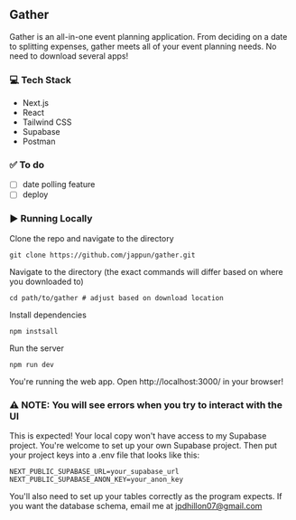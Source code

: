 ## Gather
Gather is an all-in-one event planning application. From deciding on a date to splitting expenses, gather meets all of your event planning needs. No need to download several apps! 

### 💻 Tech Stack
- Next.js
- React
- Tailwind CSS
- Supabase
- Postman

### ✅ To do
- [ ] date polling feature
- [ ] deploy

### ▶️ Running Locally
Clone the repo and navigate to the directory
```
git clone https://github.com/jappun/gather.git
```
Navigate to the directory (the exact commands will differ based on where you downloaded to)
```
cd path/to/gather # adjust based on download location
```
Install dependencies
```
npm instsall
```
Run the server
```
npm run dev
````
You're running the web app. Open http://localhost:3000/ in your browser! 

### ⚠️ NOTE: You will see errors when you try to interact with the UI
This is expected! Your local copy won't have access to my Supabase project. You're welcome to set up your own Supabase project. Then put your project keys into a .env file that  looks like this:
```
NEXT_PUBLIC_SUPABASE_URL=your_supabase_url
NEXT_PUBLIC_SUPABASE_ANON_KEY=your_anon_key
```
You'll also need to set up your tables correctly as the program expects. If you want the database schema, email me at jpdhillon07@gmail.com


